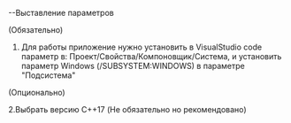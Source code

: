 --Выставление параметров

(Обязательно)

1. Для работы приложение нужно установить в VisualStudio code параметр в: Проект/Свойства/Компоновщик/Система, и установить параметр Windows (/SUBSYSTEM:WINDOWS) в параметре "Подсистема"

(Опционально)

2.Выбрать версию C++17 (Не обязательно но рекомендовано)
